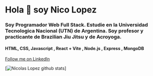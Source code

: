 <div>
  <h1 aling:"center"> Hola 👋 soy Nico Lopez</h1>
  <h3 aling:"center">Soy Programador Web Full Stack. Estudie en la Universidad Tecnologica Nacional (UTN) de Argentina. Soy profesor y practicante de Brazilian Jiu Jitsu y de Acroyoga.</h3>
  <h4 aling:"center"> HTML, CSS, Javascript , React + Vite , Node.js , Express , MongoDB </h4>
</div>

<div>
  <a href="https://www.instagram.com/nicolopezbjj/">
     </a>
</div>
<a class="libutton" href="https://www.linkedin.com/comm/mynetwork/discovery-see-all?usecase=PEOPLE_FOLLOWS&followMember=nicolopezdev" target="_blank">Follow me on LinkedIn</a>

[![Nicolas Lopez github stats](https://github-readme-stats.vercel.app/api?username=NicoLopezBjj)]

